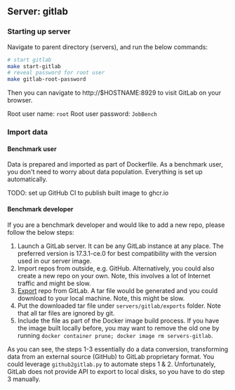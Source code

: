 ## Server: gitlab


### Starting up server

Navigate to parent directory (servers), and run the below commands:

```bash
# start gitlab
make start-gitlab
# reveal password for root user
make gitlab-root-password
```

Then you can navigate to http://$HOSTNAME:8929 to visit GitLab on your browser.

Root user name: `root`
Root user password: `JobBench`

### Import data

#### Benchmark user

Data is prepared and imported as part of Dockerfile. As a benchmark user, you
don't need to worry about data population. Everything is set up automatically.

TODO: set up GitHub CI to publish built image to ghcr.io

#### Benchmark developer

If you are a benchmark developer and would like to add a new repo, please follow
the below steps:

1. Launch a GitLab server. It can be any GitLab instance at any place. The preferred
version is 17.3.1-ce.0 for best compatibility with the version used in our server image.
2. Import repos from outside, e.g. GitHub. Alternatively,
you could also create a new repo on your own. Note, this involves a lot of Internet
traffic and might be slow.
3. [Export](https://docs.gitlab.com/ee/user/project/settings/import_export.html#export-a-project-and-its-data) repo from GitLab. A tar file would be generated and you could download to your local machine. Note, this might
be slow.
4. Put the downloaded tar file under `servers/gitlab/exports` folder. Note that all tar files are
ignored by git.
5. Include the file as part of the Docker image build process. If you have the image
built locally before, you may want to remove the old one by running
`docker container prune; docker image rm servers-gitlab`.

As you can see, the steps 1-3 essentially do a data conversion, transforming data
from an external source (GitHub) to GitLab proprietary format. You could leverage
`github2gitlab.py` to automate steps 1 & 2. Unfortunately, GitLab does not provide
API to export to local disks, so you have to do step 3 manually.